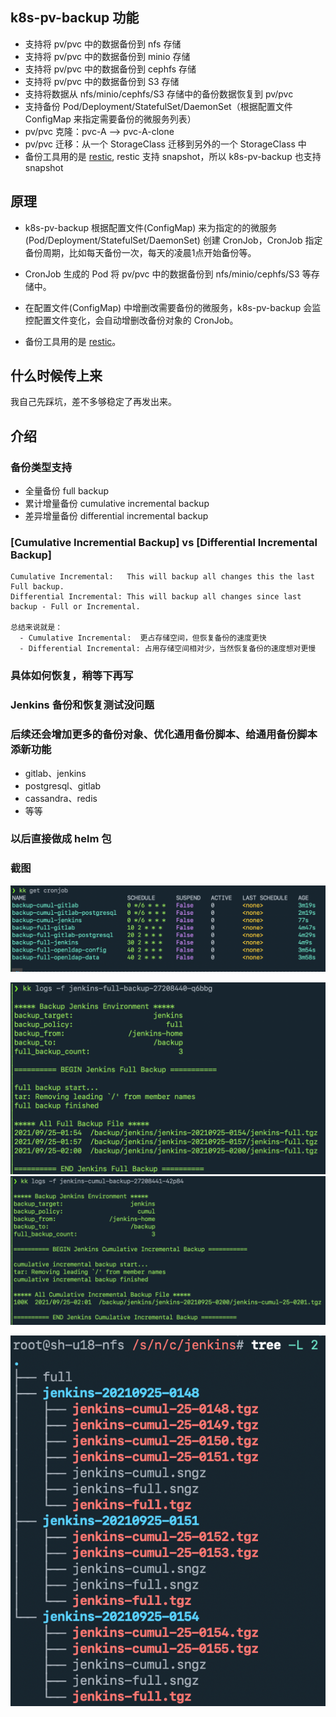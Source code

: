 

## k8s-pv-backup 功能

- 支持将 pv/pvc 中的数据备份到 nfs 存储
- 支持将 pv/pvc 中的数据备份到 minio 存储
- 支持将 pv/pvc 中的数据备份到 cephfs 存储
- 支持将 pv/pvc 中的数据备份到 S3 存储
- 支持将数据从 nfs/minio/cephfs/S3 存储中的备份数据恢复到 pv/pvc
- 支持备份 Pod/Deployment/StatefulSet/DaemonSet（根据配置文件 ConfigMap 来指定需要备份的微服务列表）
- pv/pvc 克隆：pvc-A --> pvc-A-clone
- pv/pvc 迁移：从一个 StorageClass 迁移到另外的一个 StorageClass 中
- 备份工具用的是 [restic](https://github.com/restic/restic), restic 支持 snapshot，所以 k8s-pv-backup 也支持 snapshot

## 原理

- k8s-pv-backup 根据配置文件(ConfigMap) 来为指定的的微服务(Pod/Deployment/StatefulSet/DaemonSet) 创建 CronJob，CronJob 指定备份周期，比如每天备份一次，每天的凌晨1点开始备份等。
- CronJob 生成的 Pod 将 pv/pvc 中的数据备份到 nfs/minio/cephfs/S3 等存储中。
- 在配置文件(ConfigMap) 中增删改需要备份的微服务，k8s-pv-backup 会监控配置文件变化，会自动增删改备份对象的 CronJob。

- 备份工具用的是 [restic](https://github.com/restic/restic)。

## 什么时候传上来

我自己先踩坑，差不多够稳定了再发出来。





## 介绍

### 备份类型支持

- 全量备份 full backup
- 累计增量备份 cumulative incremental backup
- 差异增量备份 differential incremental backup

### [Cumulative Incremential Backup] vs [Differential Incremental Backup]

```
Cumulative Incremental:   This will backup all changes this the last Full backup.
Differential Incremental: This will backup all changes since last backup - Full or Incremental.

总结来说就是：
  - Cumulative Incremental:  更占存储空间，但恢复备份的速度更快
  - Differential Incremental: 占用存储空间相对少，当然恢复备份的速度想对更慢
```

### 具体如何恢复，稍等下再写

### Jenkins 备份和恢复测试没问题

### 后续还会增加更多的备份对象、优化通用备份脚本、给通用备份脚本添新功能

- gitlab、jenkins
- postgresql、gitlab
- cassandra、redis
- 等等

### 以后直接做成 helm 包

### 截图

![jenkins_backup_kubectl](docs/pics/jenkins_backup_kubectl_get.png)

<img src="docs/pics/jenkins_backup_kubectl_logs1.png" alt="jenkins_backup_kubectl_logs" style="zoom:80%;" />

<img src="docs/pics/jenkins_backup_kubectl_logs2.png" alt="jenkins_backup_kubectl_logs2" style="zoom:80%;" />



![jenkins_backup_tree](docs/pics/jenkins_backup_tree.png)

